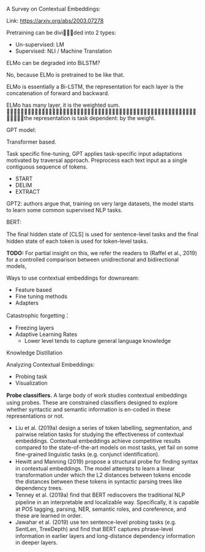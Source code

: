 A Survey on Contextual Embeddings:

Link: https://arxiv.org/abs/2003.07278



Pretraining can be divided into 2 types:

- Un-supervised: LM
- Supervised: NLI / Machine Translation



ELMo can be degraded into BiLSTM?

No, because ELMo is pretrained to be like that. 



ELMo is essentially a Bi-LSTM, the representation for each layer is the concatenation of forward and backward.

ELMo has many layer, it is the weighted sum.  the representation is task dependent: by the weight.



GPT model:

Transformer based. 

Task specific fine-tuning, GPT applies task-specific input adaptations motivated by traversal approach. Preprocess each text input as a single contiguous sequence of tokens. 

- START
- DELIM
- EXTRACT



GPT2: authors argue that, training on very large datasets, the model starts to learn some common supervised NLP tasks. 



BERT:

The ﬁnal hidden state of [CLS] is used for sentence-level tasks and the ﬁnal hidden state of each token is used for token-level tasks.



**TODO:** For partial insight on this, we refer the readers to (Raffel et al., 2019) for a controlled comparison between unidirectional and bidirectional models,



Ways to use contextual embeddings for downsream:

- Feature based
- Fine tuning methods
- Adapters



Catastrophic forgetting：

- Freezing layers
- Adaptive Learning Rates
  - Lower level tends to capture general language knowledge



Knowledge Distillation



Analyzing Contextual Embeddings:

- Probing task
- Visualization 



**Probe classiﬁers.** A large body of work studies contextual embeddings using probes. These are constrained classiﬁers designed to explore whether syntactic and semantic information is en-coded in these representations or not. 

- Liu et al. (2019a) design a series of token labelling, segmentation, and pairwise relation tasks for studying the effectiveness of contextual embeddings. Contextual embeddings achieve competitive results compared to the state-of-the-art models on most tasks, yet fail on some ﬁne-grained linguistic tasks (e.g. conjunct identiﬁcation).
- Hewitt and Manning (2019) propose a structural probe for ﬁnding syntax in contextual embeddings. The model attempts to learn a linear transformation under which the L2 distances between tokens encode the distances between these tokens in syntactic parsing trees like dependency trees.
- Tenney et al. (2019a) ﬁnd that BERT rediscovers the traditional NLP pipeline in an interpretable and localizable way. Speciﬁcally, it is capable at POS tagging, parsing, NER, semantic roles, and coreference, and these are learned in order.
- Jawahar et al. (2019) use ten sentence-level probing tasks (e.g. SentLen, TreeDepth) and ﬁnd that BERT captures phrase-level information in earlier layers and long-distance dependency information in deeper layers.





